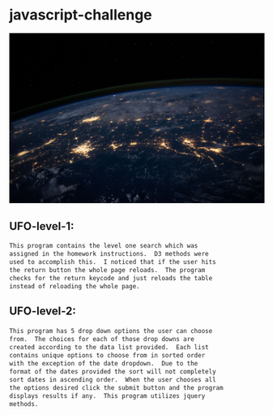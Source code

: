 # javascript-challenge

![UFO](UFO-level-1/static/images/nasa.jpg)

## UFO-level-1:
    This program contains the level one search which was
    assigned in the homework instructions.  D3 methods were
    used to accomplish this.  I noticed that if the user hits
    the return button the whole page reloads.  The program
    checks for the return keycode and just reloads the table
    instead of reloading the whole page.


## UFO-level-2:
    This program has 5 drop down options the user can choose
    from.  The choices for each of those drop downs are
    created according to the data list provided.  Each list
    contains unique options to choose from in sorted order
    with the exception of the date dropdown.  Due to the
    format of the dates provided the sort will not completely
    sort dates in ascending order.  When the user chooses all
    the options desired click the submit button and the program
    displays results if any.  This program utilizes jquery
    methods.
